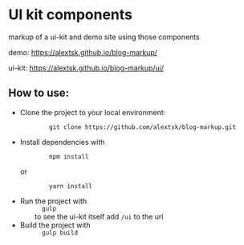 <h1>UI kit components</h1>
<p>markup of a ui-kit and demo site using those components</p>
<p>demo: <a href="https://alextsk.github.io/blog-markup/">https://alextsk.github.io/blog-markup/</a></p>
<p>ui-kit: <a href="https://alextsk.github.io/blog-markup/ui">https://alextsk.github.io/blog-markup/ui/</a></p>
<h2>How to use:</h2>
<ul>
  <li>
    Clone the project to your local environment:
    <div>
      <code>
        git clone https://github.com/alextsk/blog-markup.git
      </code>
    </div>
  </li>
  <li>
    Install dependencies with
    <div>
      <code>
        npm install
      </code>
    </div>
    or
    <div>
      <code>
        yarn install
      </code>
    </div>
  </li>
  <li>
    Run the project with
    <code>
      gulp
    </code>
    to see the ui-kit itself add <code>/ui</code> to the url
  </li>
  <li>
    Build the project with
    <code>
      gulp build
    </code>
  </li>
</ul>